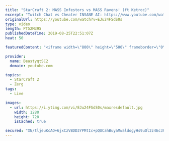 ```yaml
---
title: "StarCraft 2: MASS Infestors vs MASS Ravens! (ft Ketroc)"
excerpt: "Twitch Chat vs Cheater INSANE AI: https://www.youtube.com/watch?v=qxeUsyW569g  Welcome to a BRAND NEW Series on the StarCraft ladder! This challenege is called \"Infestors to GM,\" where I play Mass Infestors and try to get to Grandmaster! I am allowing myself to make Queens as well, but other than that,"
originalUrl: https://youtube.com/watch?v=EJu24FSdS0s
type: video
length: PT52M39S
publishedDateTime: 2019-08-25T22:51:07Z
heat: 50

featuredContent: "<iframe width=\"800\" height=\"500\" frameborder=\"0\" src=\"https://www.youtube.com/embed/EJu24FSdS0s\" allow=\"accelerometer; autoplay; encrypted-media; gyroscope; picture-in-picture\" allowfullscreen></iframe>"

provider:
  name: BeastyqtSC2
  domain: youtube.com

topics:
  - StarCraft 2
  - Zerg
tags:
  - Live

images:
  - url: https://i.ytimg.com/vi/EJu24FSdS0s/maxresdefault.jpg
    width: 1280
    height: 720
    isCached: true

secured: "XN/tljeuKcAO+6jxCzVBDD3YPMtIc+pQUCahBuyaMwaldogyHs9uOl2z4Ec3CwpL6eJCVxobkTHo49zv2Jq6POn4VmBtrDk4jxopaK3x715LBR4Wm3q5s19PuLBtVo7AwMYywjeJj9DzUJsIylZOsZ5qUQvTAfqFEniT+OzeV9gHMhBh+mB+M7tmFoGrIEAwTCKNPFuvBYj2WqW592U5w8aUjFhzUDwiMVnhJGFA5slV14MLGzeRk8a0+VjF5R9TwjKZJ1oBsW9IXrxtoiP6yvYW+SnoTSRV3bJuA4v4Jp4gV/xhlLipLfiXk1yjxXPXMxNAm484gY5G7WSPttRJomL4uLE1MW3tTyxvBtJjoVIg5qCpjh8y5xIizesf8OvVQUJkBQXdHGbIKIO5VMiLHG1ObOxWv9wDtp8898sRCic=;YgiFl7E6nwtr886FVN1xhg=="
---
```


